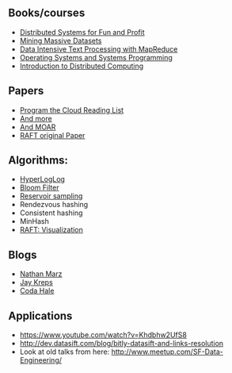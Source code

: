 ## Books/courses

* [Distributed Systems for Fun and Profit](http://book.mixu.net/distsys/)
* [Mining Massive Datasets](http://infolab.stanford.edu/~ullman/mmds.html)
* [Data Intensive Text Processing with MapReduce](http://lintool.github.io/MapReduceAlgorithms/)
* [Operating Systems and Systems Programming](http://www-inst.eecs.berkeley.edu/~cs162/sp14/)
* [Introduction to Distributed Computing](http://www.eecs.harvard.edu/cs262/)

## Papers

* [Program the Cloud Reading List](https://github.com/programthecloud/ptcrepo/wiki/Optional-Reading)
 * [And more](http://dancres.github.io/Pages/)
 * [And MOAR](http://christophermeiklejohn.com/distributed/systems/2013/07/12/readings-in-distributed-systems.html)
* [RAFT original Paper](https://ramcloud.stanford.edu/wiki/download/attachments/11370504/raft.pdf)

## Algorithms:

* [HyperLogLog](http://research.neustar.biz/2012/10/25/sketch-of-the-day-hyperloglog-cornerstone-of-a-big-data-infrastructure/)
* [Bloom Filter](https://www.jasondavies.com/bloomfilter/)
* [Reservoir sampling](http://blog.cloudera.com/blog/2013/04/hadoop-stratified-randosampling-algorithm/)
* Rendezvous hashing
* Consistent hashing
* MinHash
* [RAFT: Visualization](http://thesecretlivesofdata.com/)

## Blogs 

* [Nathan Marz](http://nathanmarz.com/)
* [Jay Kreps](http://blog.empathybox.com/)
* [Coda Hale](http://codahale.com/)

## Applications

* https://www.youtube.com/watch?v=Khdbhw2UfS8
* http://dev.datasift.com/blog/bitly-datasift-and-links-resolution
* Look at old talks from here: http://www.meetup.com/SF-Data-Engineering/
